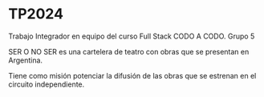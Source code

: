 # TP2024
Trabajo Integrador en equipo del curso Full Stack CODO A CODO. Grupo 5

SER O NO SER es una cartelera de teatro con obras que se presentan en Argentina. 

Tiene como misión potenciar la difusión de las obras que se estrenan en el circuito independiente.


